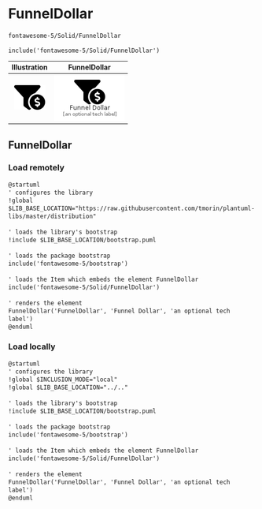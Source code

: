 # FunnelDollar


```text
fontawesome-5/Solid/FunnelDollar
```

```text
include('fontawesome-5/Solid/FunnelDollar')
```



| Illustration | FunnelDollar |
| :---: | :---: |
| ![illustration for Illustration](../../fontawesome-5/Solid/FunnelDollar.png) | ![illustration for FunnelDollar](../../fontawesome-5/Solid/FunnelDollar.Local.png) |




## FunnelDollar

### Load remotely
```plantuml
@startuml
' configures the library
!global $LIB_BASE_LOCATION="https://raw.githubusercontent.com/tmorin/plantuml-libs/master/distribution"

' loads the library's bootstrap
!include $LIB_BASE_LOCATION/bootstrap.puml

' loads the package bootstrap
include('fontawesome-5/bootstrap')

' loads the Item which embeds the element FunnelDollar
include('fontawesome-5/Solid/FunnelDollar')

' renders the element
FunnelDollar('FunnelDollar', 'Funnel Dollar', 'an optional tech label')
@enduml
```

### Load locally
```plantuml
@startuml
' configures the library
!global $INCLUSION_MODE="local"
!global $LIB_BASE_LOCATION="../.."

' loads the library's bootstrap
!include $LIB_BASE_LOCATION/bootstrap.puml

' loads the package bootstrap
include('fontawesome-5/bootstrap')

' loads the Item which embeds the element FunnelDollar
include('fontawesome-5/Solid/FunnelDollar')

' renders the element
FunnelDollar('FunnelDollar', 'Funnel Dollar', 'an optional tech label')
@enduml
```

